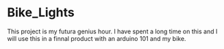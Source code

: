 # Bike_Lights
This project is my futura genius hour. I have spent a long time on this and I will use this in a finnal product with an arduino 101 and my bike.
